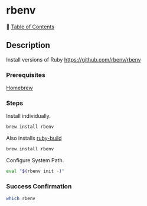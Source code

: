 # rbenv

📁 [Table of Contents](README.md)

## Description

Install versions of Ruby <https://github.com/rbenv/rbenv>

### Prerequisites

[Homebrew](homebrew.md)

### Steps

Install individually.

```sh
brew install rbenv
```

Also installs [ruby-build](ruby-build.md)

```sh
brew install rbenv
```

Configure System Path.

```sh
eval "$(rbenv init -)"
```



### Success Confirmation

```sh
which rbenv
```

